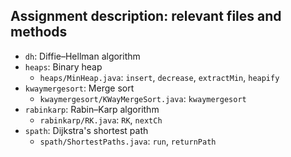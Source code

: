 ## Assignment description: relevant files and methods
- `dh`: Diffie–Hellman algorithm
- `heaps`: Binary heap
	- `heaps/MinHeap.java`: `insert`, `decrease`, `extractMin`, `heapify`
- `kwaymergesort`: Merge sort
	- `kwaymergesort/KWayMergeSort.java`: `kwaymergesort`
- `rabinkarp`: Rabin–Karp algorithm
	- `rabinkarp/RK.java`: `RK`, `nextCh`
- `spath`: Dijkstra's shortest path
	- `spath/ShortestPaths.java`: `run`, `returnPath`